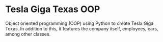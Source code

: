 # Tesla Giga Texas OOP
Object oriented programming (OOP) using Python to create Tesla Giga Texas. In addition to this, it features the company itself, employees, cars, among other classes.
